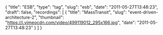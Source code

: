 {
  "title": "ESB",
  "type": "tag",
  "slug": "esb",
  "date": "2011-05-27T13:48:23",
  "draft": false,
  "recordings": [
    {
      "title": "MassTransit",
      "slug": "event-driven-architecture-2",
      "thumbnail": "https://i.vimeocdn.com/video/499119012_295x166.jpg",
      "date": "2011-05-27T13:48:23"
    }
  ]
}